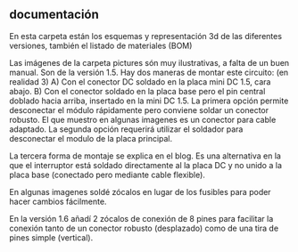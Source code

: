 ## documentación
En esta carpeta están los esquemas y representación 3d de las diferentes versiones, también el listado de materiales (BOM)

Las imágenes de la carpeta pictures són muy ilustrativas, a falta de un buen manual. Son de la versión 1.5.
Hay dos maneras de montar este circuito: (en realidad 3)
A) Con el conector DC soldado en la placa mini DC 1.5, cara abajo.
B) Con el conector soldado en la placa base pero el pin central doblado hacia arriba, insertado en la mini DC 1.5.
La primera opción permite desconectar el módulo rápidamente pero conviene soldar un conector robusto. 
El que muestro en algunas imagenes es un conector para cable adaptado.
La segunda opción requerirá utilizar el soldador para desconectar el modulo de la placa principal.

La tercera forma de montaje se explica en el blog. Es una alternativa en la que el interruptor está soldado directamente al la placa DC y no unido a la placa base (conectado pero mediante cable flexible).

En algunas imagenes soldé zócalos en lugar de los fusibles para poder hacer cambios fácilmente.

En la versión 1.6 añadí 2 zócalos de conexión de 8 pines para facilitar la conexión tanto de un conector robusto (desplazado) como de una tira de pines simple (vertical).
